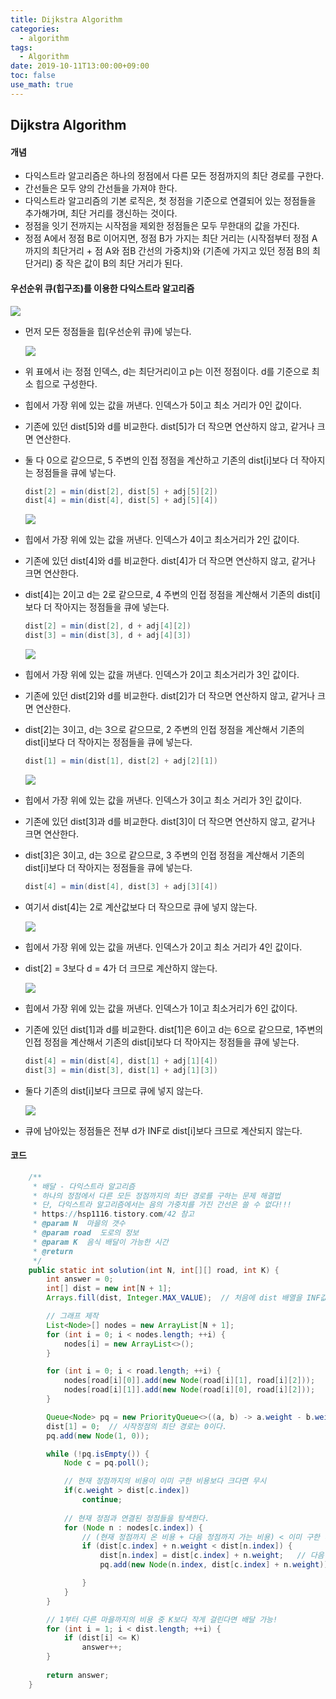 ```yaml
---
title: Dijkstra Algorithm
categories:
  - algorithm
tags:
  - Algorithm
date: 2019-10-11T13:00:00+09:00
toc: false
use_math: true
---
```


## Dijkstra Algorithm

#### 개념

* 다익스트라 알고리즘은 하나의 정점에서 다른 모든 정점까지의 최단 경로를 구한다.
* 간선들은 모두 양의 간선들을 가져야 한다.
* 다익스트라 알고리즘의 기본 로직은, 첫 정점을 기준으로 연결되어 있는 정점들을 추가해가며, 최단 거리를 갱신하는 것이다.
* 정점을 잇기 전까지는 시작점을 제외한 정점들은 모두 무한대의 값을 가진다.
* 정점 A에서 정점 B로 이어지면, 정점 B가 가지는 최단 거리는 (시작점부터 정점 A까지의 최단거리 + 점 A와 점B 간선의 가중치)와 (기존에 가지고 있던 정점 B의 최단거리) 중 작은 값이 B의 최단 거리가 된다.

#### 우선순위 큐(힙구조)를 이용한 다익스트라 알고리즘

![](https://i.imgur.com/1iaO28v.png)

* 먼저 모든 정점들을 힙(우선순위 큐)에 넣는다.

  ![](https://i.imgur.com/7lRgqUh.png)

* 위 표에서 i는 정점 인덱스, d는 최단거리이고 p는 이전 정점이다. d를 기준으로 최소 힙으로 구성한다.

* 힙에서 가장 위에 있는 값을 꺼낸다. 인덱스가 5이고 최소 거리가 0인 값이다.

* 기존에 있던 dist[5]와 d를 비교한다. dist[5]가 더 작으면 연산하지 않고, 같거나 크면 연산한다.

* 둘 다 0으로 같으므로, 5 주변의 인접 정점을 계산하고 기존의 dist[i]보다 더 작아지는 정점들을 큐에 넣는다.

  ```java
  dist[2] = min(dist[2], dist[5] + adj[5][2])
  dist[4] = min(dist[4], dist[5] + adj[5][4])
  ```

  ![](https://i.imgur.com/tu0xgGS.png)

* 힙에서 가장 위에 있는 값을 꺼낸다. 인덱스가 4이고 최소거리가 2인 값이다.

* 기존에 있던 dist[4]와 d를 비교한다. dist[4]가 더 작으면 연산하지 않고, 같거나 크면 연산한다.

* dist[4]는 2이고 d는 2로 같으므로, 4 주변의 인접 정점을 계산해서 기존의 dist[i]보다 더 작아지는 정점들을 큐에 넣는다.

  ```java
  dist[2] = min(dist[2], d + adj[4][2])
  dist[3] = min(dist[3], d + adj[4][3])
  ```

  ![](https://i.imgur.com/3nH2w0K.png)

* 힙에서 가장 위에 있는 값을 꺼낸다. 인덱스가 2이고 최소거리가 3인 값이다.

* 기존에 있던 dist[2]와 d를 비교한다. dist[2]가 더 작으면 연산하지 않고, 같거나 크면 연산한다.

* dist[2]는 3이고, d는 3으로 같으므로, 2 주변의 인접 정점을 계산해서 기존의 dist[i]보다 더 작아지는 정점들을 큐에 넣는다.

  ```java
  dist[1] = min(dist[1], dist[2] + adj[2][1])
  ```

  ![](https://i.imgur.com/R1B50mU.png)

* 힙에서 가장 위에 있는 값을 꺼낸다. 인덱스가 3이고 최소 거리가 3인 값이다.

* 기존에 있던 dist[3]과 d를 비교한다. dist[3]이 더 작으면 연산하지 않고, 같거나 크면 연산한다.

* dist[3]은 3이고, d는 3으로 같으므로, 3 주변의 인접 정점을 계산해서 기존의 dist[i]보다 더 작아지는 정점들을 큐에 넣는다.

  ```java
  dist[4] = min(dist[4], dist[3] + adj[3][4])
  ```

* 여기서 dist[4]는 2로 계산값보다 더 작으므로 큐에 넣지 않는다.

  ![](https://i.imgur.com/nAq646S.png)

* 힙에서 가장 위에 있는 값을 꺼낸다. 인덱스가 2이고 최소 거리가 4인 값이다.

* dist[2] = 3보다 d = 4가 더 크므로 계산하지 않는다.

  ![](https://i.imgur.com/EcNQWq2.png)

* 힙에서 가장 위에 있는 값을 꺼낸다. 인덱스가 1이고 최소거리가 6인 값이다.

* 기존에 있던 dist[1]과 d를 비교한다. dist[1]은 6이고 d는 6으로 같으므로, 1주변의 인접 정점을 계산해서 기존의 dist[i]보다 더 작아지는 정점들을 큐에 넣는다.

  ```java
  dist[4] = min(dist[4], dist[1] + adj[1][4])
  dist[3] = min(dist[3], dist[1] + adj[1][3])
  ```

* 둘다 기존의 dist[i]보다 크므로 큐에 넣지 않는다.

  ![](https://i.imgur.com/38olzkc.png)

* 큐에 남아있는 정점들은 전부 d가 INF로 dist[i]보다 크므로 계산되지 않는다.

#### 코드

```java
    /**
     * 배달 - 다익스트라 알고리즘
     * 하나의 정점에서 다른 모든 정점까지의 최단 경로를 구하는 문제 해결법
     * 단, 다익스트라 알고리즘에서는 음의 가중치를 가진 간선은 쓸 수 없다!!!
     * https://hsp1116.tistory.com/42 참고
     * @param N  마을의 갯수
     * @param road  도로의 정보
     * @param K  음식 배달이 가능한 시간
     * @return
     */
    public static int solution(int N, int[][] road, int K) {
        int answer = 0;
        int[] dist = new int[N + 1];
        Arrays.fill(dist, Integer.MAX_VALUE);  // 처음에 dist 배열을 INF값으로 채워준다.

        // 그래프 제작
        List<Node>[] nodes = new ArrayList[N + 1];
        for (int i = 0; i < nodes.length; ++i) {
            nodes[i] = new ArrayList<>();
        }

        for (int i = 0; i < road.length; ++i) {
            nodes[road[i][0]].add(new Node(road[i][1], road[i][2]));
            nodes[road[i][1]].add(new Node(road[i][0], road[i][2]));
        }

        Queue<Node> pq = new PriorityQueue<>((a, b) -> a.weight - b.weight);
        dist[1] = 0;  // 시작정점의 최단 경로는 0이다.
        pq.add(new Node(1, 0));

        while (!pq.isEmpty()) {
            Node c = pq.poll();

            // 현재 정점까지의 비용이 이미 구한 비용보다 크다면 무시
            if(c.weight > dist[c.index])
                continue;
        
            // 현재 정점과 연결된 정점들을 탐색한다.
            for (Node n : nodes[c.index]) {
                // (현재 정점까지 온 비용 + 다음 정점까지 가는 비용) < 이미 구한 다음 정점까지의 비용이면,
                if (dist[c.index] + n.weight < dist[n.index]) {
                    dist[n.index] = dist[c.index] + n.weight;   // 다음 정점까지의 비용을 갱신하고
                    pq.add(new Node(n.index, dist[c.index] + n.weight));  // 큐에 삽입

                }
            }   
        }

        // 1부터 다른 마을까지의 비용 중 K보다 작게 걸린다면 배달 가능!
        for (int i = 1; i < dist.length; ++i) {
            if (dist[i] <= K)
                answer++;
        }
        
        return answer;
    }
```


